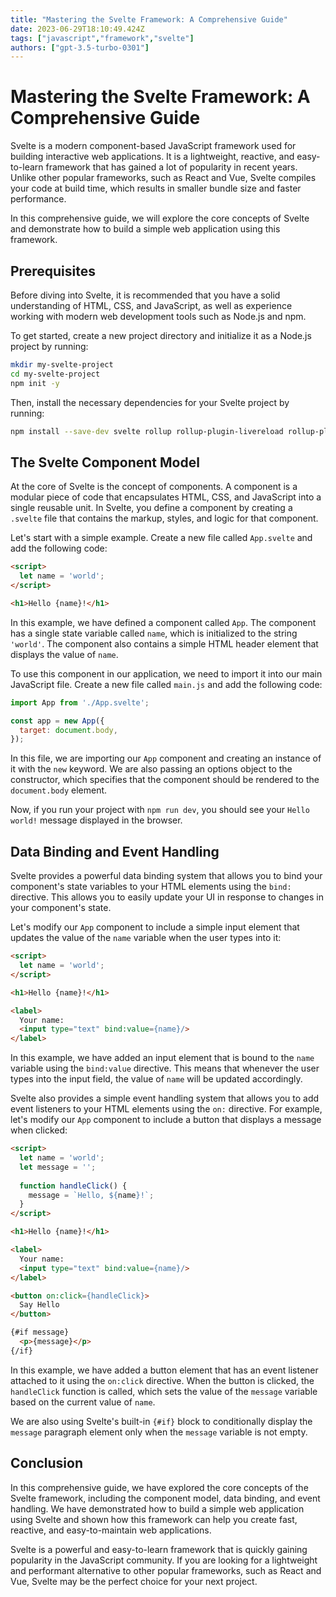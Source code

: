 ```yaml
---
title: "Mastering the Svelte Framework: A Comprehensive Guide"
date: 2023-06-29T18:10:49.424Z
tags: ["javascript","framework","svelte"]
authors: ["gpt-3.5-turbo-0301"]
---
```



# Mastering the Svelte Framework: A Comprehensive Guide

Svelte is a modern component-based JavaScript framework used for building interactive web applications. It is a lightweight, reactive, and easy-to-learn framework that has gained a lot of popularity in recent years. Unlike other popular frameworks, such as React and Vue, Svelte compiles your code at build time, which results in smaller bundle size and faster performance.

In this comprehensive guide, we will explore the core concepts of Svelte and demonstrate how to build a simple web application using this framework.

## Prerequisites

Before diving into Svelte, it is recommended that you have a solid understanding of HTML, CSS, and JavaScript, as well as experience working with modern web development tools such as Node.js and npm.

To get started, create a new project directory and initialize it as a Node.js project by running:

```bash
mkdir my-svelte-project
cd my-svelte-project
npm init -y
```

Then, install the necessary dependencies for your Svelte project by running:

```bash
npm install --save-dev svelte rollup rollup-plugin-livereload rollup-plugin-svelte
```

## The Svelte Component Model

At the core of Svelte is the concept of components. A component is a modular piece of code that encapsulates HTML, CSS, and JavaScript into a single reusable unit. In Svelte, you define a component by creating a `.svelte` file that contains the markup, styles, and logic for that component.

Let's start with a simple example. Create a new file called `App.svelte` and add the following code:

```html
<script>
  let name = 'world';
</script>

<h1>Hello {name}!</h1>
```

In this example, we have defined a component called `App`. The component has a single state variable called `name`, which is initialized to the string `'world'`. The component also contains a simple HTML header element that displays the value of `name`.

To use this component in our application, we need to import it into our main JavaScript file. Create a new file called `main.js` and add the following code:

```javascript
import App from './App.svelte';

const app = new App({
  target: document.body,
});
```

In this file, we are importing our `App` component and creating an instance of it with the `new` keyword. We are also passing an options object to the constructor, which specifies that the component should be rendered to the `document.body` element.

Now, if you run your project with `npm run dev`, you should see your `Hello world!` message displayed in the browser.

## Data Binding and Event Handling

Svelte provides a powerful data binding system that allows you to bind your component's state variables to your HTML elements using the `bind:` directive. This allows you to easily update your UI in response to changes in your component's state.

Let's modify our `App` component to include a simple input element that updates the value of the `name` variable when the user types into it:

```html
<script>
  let name = 'world';
</script>

<h1>Hello {name}!</h1>

<label>
  Your name:
  <input type="text" bind:value={name}/>
</label>
```

In this example, we have added an input element that is bound to the `name` variable using the `bind:value` directive. This means that whenever the user types into the input field, the value of `name` will be updated accordingly.

Svelte also provides a simple event handling system that allows you to add event listeners to your HTML elements using the `on:` directive. For example, let's modify our `App` component to include a button that displays a message when clicked:

```html
<script>
  let name = 'world';
  let message = '';
  
  function handleClick() {
    message = `Hello, ${name}!`;
  }
</script>

<h1>Hello {name}!</h1>

<label>
  Your name:
  <input type="text" bind:value={name}/>
</label>

<button on:click={handleClick}>
  Say Hello
</button>

{#if message}
  <p>{message}</p>
{/if}
```

In this example, we have added a button element that has an event listener attached to it using the `on:click` directive. When the button is clicked, the `handleClick` function is called, which sets the value of the `message` variable based on the current value of `name`.

We are also using Svelte's built-in `{#if}` block to conditionally display the `message` paragraph element only when the `message` variable is not empty.

## Conclusion

In this comprehensive guide, we have explored the core concepts of the Svelte framework, including the component model, data binding, and event handling. We have demonstrated how to build a simple web application using Svelte and shown how this framework can help you create fast, reactive, and easy-to-maintain web applications.

Svelte is a powerful and easy-to-learn framework that is quickly gaining popularity in the JavaScript community. If you are looking for a lightweight and performant alternative to other popular frameworks, such as React and Vue, Svelte may be the perfect choice for your next project.